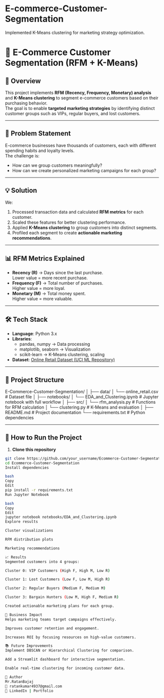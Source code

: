 # E-commerce-Customer-Segmentation
Implemented K-Means clustering for marketing strategy optimization.
# 🛒 E-Commerce Customer Segmentation (RFM + K-Means)

## 📌 Overview
This project implements **RFM (Recency, Frequency, Monetary) analysis** and **K-Means clustering** to segment e-commerce customers based on their purchasing behavior.  
The goal is to enable **targeted marketing strategies** by identifying distinct customer groups such as VIPs, regular buyers, and lost customers.

---

## 🎯 Problem Statement
E-commerce businesses have thousands of customers, each with different spending habits and loyalty levels.  
The challenge is:
- How can we group customers meaningfully?
- How can we create personalized marketing campaigns for each group?

---

## 💡 Solution
We:
1. Processed transaction data and calculated **RFM metrics** for each customer.
2. Scaled these features for better clustering performance.
3. Applied **K-Means clustering** to group customers into distinct segments.
4. Profiled each segment to create **actionable marketing recommendations**.

---

## 📊 RFM Metrics Explained
- **Recency (R)** → Days since the last purchase.  
  Lower value = more recent purchase.
- **Frequency (F)** → Total number of purchases.  
  Higher value = more loyal.
- **Monetary (M)** → Total money spent.  
  Higher value = more valuable.

---

## 🛠️ Tech Stack
- **Language**: Python 3.x
- **Libraries**:
  - pandas, numpy → Data processing
  - matplotlib, seaborn → Visualization
  - scikit-learn → K-Means clustering, scaling
- **Dataset**: [Online Retail Dataset (UCI ML Repository)](https://archive.ics.uci.edu/ml/datasets/Online+Retail)

---

## 📂 Project Structure
E-Commerce-Customer-Segmentation/
│
├── data/
│ └── online_retail.csv # Dataset file
│
├── notebooks/
│ └── EDA_and_Clustering.ipynb # Jupyter notebook with full workflow
│
├── src/
│ └── rfm_analysis.py # Functions for RFM calculation
│ └── clustering.py # K-Means and evaluation
│
├── README.md # Project documentation
└── requirements.txt # Python dependencies


---

## 🚀 How to Run the Project
1. **Clone this repository**
```bash
git clone https://github.com/your_username/Ecommerce-Customer-Segmentation.git
cd Ecommerce-Customer-Segmentation
Install dependencies

bash
Copy
Edit
pip install -r requirements.txt
Run Jupyter Notebook

bash
Copy
Edit
jupyter notebook notebooks/EDA_and_Clustering.ipynb
Explore results

Cluster visualizations

RFM distribution plots

Marketing recommendations

📈 Results
Segmented customers into 4 groups:

Cluster 0: VIP Customers (High F, High M, Low R)

Cluster 1: Lost Customers (Low F, Low M, High R)

Cluster 2: Regular Buyers (Medium F, Medium M)

Cluster 3: Bargain Hunters (Low M, High F, Medium R)

Created actionable marketing plans for each group.

🎯 Business Impact
Helps marketing teams target campaigns effectively.

Improves customer retention and engagement.

Increases ROI by focusing resources on high-value customers.

📚 Future Improvements
Implement DBSCAN or Hierarchical Clustering for comparison.

Add a Streamlit dashboard for interactive segmentation.

Enable real-time clustering for incoming customer data.

👤 Author
Mr.RatanBajaj
📧 ratankumar4937@gmail.com
🔗 LinkedIn | Portfolio
